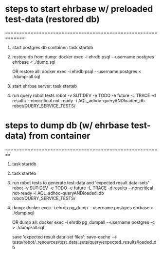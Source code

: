 


# steps to start ehrbase w/ preloaded test-data (restored db)
=============================================================

1. start postgres db container: task startdb
2. restore db from dump:
   docker exec -i ehrdb psql --username postgres ehrbase < ./dump.sql

   OR restore all:
   docker exec -i ehrdb psql --username postgres < ./dump-all.sql

3. start ehrbse server:         task starteb
4. run query robot tests
   robot -v SUT:DEV -e TODO -e future -L TRACE -d results --noncritical not-ready -i AQL_adhoc-queryANDloaded_db robot/QUERY_SERVICE_TESTS/




# steps to dump db (w/ ehrbase test-data) from container
========================================================

1. task startdb
2. task starteb
3. run robot tests to generate test-data and 'expected result data-sets'
   robot -v SUT:DEV -e TODO -e future -L TRACE -d results --noncritical not-ready -i AQL_adhoc-queryANDloaded_db robot/QUERY_SERVICE_TESTS/

4. dump:
   docker exec -i ehrdb pg_dump --username postgres ehrbase > ./dump.sql

   OR dump all:
   docker exec -i ehrdb pg_dumpall --username postgres -c > ./dump-all.sql

   save 'expected result data-set files':
   save-cache --> tests/robot/_resources/test_data_sets/query/expected_results/loaded_db